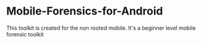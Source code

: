 # Mobile-Forensics-for-Android
This toolkit is created for the non rooted mobile. It's a beginner level mobile forensic toolkit
